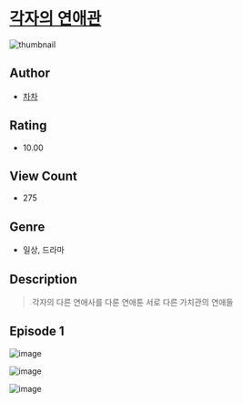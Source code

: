 # [각자의 연애관](https://comic.naver.com/challenge/list?titleId=810391)
![thumbnail](https://image-comic.pstatic.net/user_contents_data/challenge_comic/2023/05/23/344377/upload_4049408112269341493_480x623.jpeg)

## Author
- [차차](https://comic.naver.com/artistTitle?id=344377)

## Rating
- 10.00

## View Count
- 275

## Genre
- 일상, 드라마

## Description
> 각자의 다른 연애사를 다룬 연애툰 서로 다른 가치관의 연애들


## Episode 1
![image](https://image-comic.pstatic.net/user_contents_data/challenge_comic/2023/05/26/344377/upload_7305739521645097572.jpeg)

![image](https://image-comic.pstatic.net/user_contents_data/challenge_comic/2023/05/26/344377/upload_7364573079688197680.jpeg)

![image](https://image-comic.pstatic.net/user_contents_data/challenge_comic/2023/05/26/344377/upload_3834023662809801015.jpeg)
